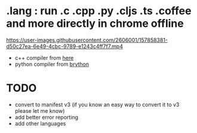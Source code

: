 # .lang : run .c .cpp .py .cljs .ts .coffee and more directly in chrome offline

https://user-images.githubusercontent.com/2606001/157858381-d50c27ea-6e49-4cbc-9789-e1243c4ff7f7.mp4

* c++ compiler from [here](https://github.com/binji/wasm-clang)
* python compiler from [brython](https://github.com/brython-dev/brython)

# TODO
* convert to manifest v3 (if you know an easy way to convert it to v3 please let me know)
* add better error reporting
* add other languages
